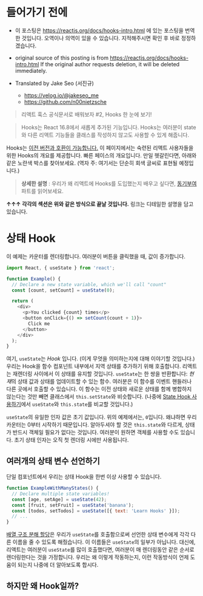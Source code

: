 # 들어가기 전에

- 이 포스팅은 https://reactjs.org/docs/hooks-intro.html 에 있는 포스팅을 번역한 것입니다. 오역이나 의역이 있을 수 있습니다. 지적해주시면 확인 후 바로 정정하겠습니다.

- original source of this posting is from https://reactjs.org/docs/hooks-intro.html If the original author requests deletion, it will be deleted immediately.

- Translated by Jake Seo (서진규)

	- https://velog.io/@jakeseo_me
	- https://github.com/n00nietzsche
    
> 리액트 훅스 공식문서로 배워보자 #2, Hooks 한 눈에 보기!

> Hooks는 React 16.8에서 새롭게 추가된 기능입니다. Hooks는 여러분이 state와 다른 리액트 기능들을 클래스를 작성하지 않고도 사용할 수 있게 해줍니다.

Hooks는 [이전 버전과 호환이 가능합니다.](https://reactjs.org/docs/hooks-intro.html#no-breaking-changes) 이 페이지에서는 숙련된 리액트 사용자들을 위한 Hooks의 개요를 제공합니다. 빠른 페이스의 개요입니다. 만일 헷갈린다면, 아래와 같은 노란색 박스를 찾아보세요. (역자 주: 여기서는 단순히 회색 글씨로 표현될 예정입니다.)

> **상세한 설명** : 우리가 왜 리액트에 Hooks를 도입했는지 배우고 싶다면, [동기부여](https://reactjs.org/docs/hooks-intro.html#motivation) 파트를 읽어보세요.

**↑↑↑ 각각의 섹션은 위와 같은 방식으로 끝날 것입니다.** 링크는 디테일한 설명을 담고 있습니다.

# 상태 Hook

이 예제는 카운터를 렌더링합니다. 여러분이 버튼을 클릭했을 때, 값이 증가합니다. 

```js
import React, { useState } from 'react';

function Example() {
  // Declare a new state variable, which we'll call "count"
  const [count, setCount] = useState(0);

  return (
    <div>
      <p>You clicked {count} times</p>
      <button onClick={() => setCount(count + 1)}>
        Click me
      </button>
    </div>
  );
}
```

여기, `useState`는 *Hook* 입니다. (이게 무엇을 의미하는지에 대해 이야기할 것입니다.) 우리는 Hook을 함수 컴포넌트 내부에서 지역 상태를 추가하기 위해 호출합니다. 리액트는 재렌더링 사이에서 이 상태를 유지할 것입니다. `useState`는 한 쌍을 반환합니다: *현재*의 상태 값과 상태를 업데이트할 수 있는 함수. 여러분은 이 함수를 이벤트 핸들러나 다른 곳에서 호출할 수 있습니다. 이 함수는 이전 상태와 새로운 상태를 함께 병합하지 않는다는 것만 빼면 클래스에서 `this.setState`와 비슷합니다. (나중에 [State Hook 사용하기](https://reactjs.org/docs/hooks-state.html)에서 `useState`와 `this.state`를 비교할 것입니다.)

`useState`의 유일한 인자 값은 초기 값입니다. 위의 예제에서는, `0`입니다. 왜냐하면 우리 카운터는 0부터 시작하기 때문입니다. 알아두셔야 할 것은 `this.state`와 다르게, 상태가 반드시 객체일 필요가 없다는 것입니다. 여러분이 원하면 객체를 사용할 수도 있습니다. 초기 상태 인자는 오직 첫 렌더링 시에만 사용됩니다.

## 여러개의 상태 변수 선언하기

단일 컴포넌트에서 우리는 상태 Hook을 한번 이상 사용할 수 있습니다.

```js
function ExampleWithManyStates() {
  // Declare multiple state variables!
  const [age, setAge] = useState(42);
  const [fruit, setFruit] = useState('banana');
  const [todos, setTodos] = useState([{ text: 'Learn Hooks' }]);
  // ...
}
```

[배열 구조 분해 할당](https://developer.mozilla.org/en-US/docs/Web/JavaScript/Reference/Operators/Destructuring_assignment#Array_destructuring)은 우리가 `useState`를 호출함으로써 선언한 상태 변수에게 각각 다른 이름을 줄 수 있도록 해줬습니다. 이 이름들은 `useState`의 일부가 아닙니다. 대신에, 리액트는 여러분이 `useState`를 많이 호출했다면, 여러분이 매 렌더링동안 같은 순서로 렌더링한다는 것을 가정합니다. 우리는 왜 이렇게 작동하는지, 이런 작동방식이 언제 도움이 되는지 나중에 더 알아보도록 합시다.

## 하지만 왜 Hook일까?

